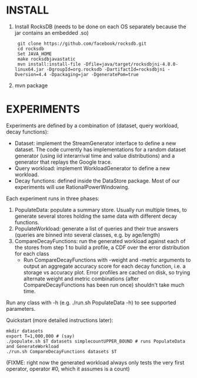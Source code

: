 INSTALL
==============

1. Install RocksDB (needs to be done on each OS separately because the jar contains an embedded .so)

        git clone https://github.com/facebook/rocksdb.git
        cd rocksdb
        Set JAVA_HOME
        make rocksdbjavastatic
        mvn install:install-file -Dfile=java/target/rocksdbjni-4.8.0-linux64.jar -DgroupId=org.rocksdb -DartifactId=rocksdbjni -Dversion=4.4 -Dpackaging=jar -DgeneratePom=true

2. mvn package

EXPERIMENTS
==============

Experiments are defined by a combination of (dataset, query workload, decay functions):

* Dataset: implement the StreamGenerator interface to define a new dataset. The code currently has implementations for
 a random dataset generator (using iid interarrival time and value distributions) and a generator that replays the Google
 trace.
* Query workload: implement WorkloadGenerator to define a new workload.
* Decay functions: defined inside the DataStore package. Most of our experiments will use RationalPowerWindowing.

Each experiment runs in three phases:

1. PopulateData: populate a summary store. Usually run multiple times, to generate several stores holding the same data
 with different decay functions.
2. PopulateWorkload: generate a list of queries and their true answers (queries are binned into several classes, e.g. by
 age/length)
3. CompareDecayFunctions: run the generated workload against each of the stores from step 1 to build a profile, a CDF
 over the error distribution for each class
    * Run CompareDecayFunctions with -weight and -metric arguments to output an aggregate accuracy score for each
     decay function, i.e. a storage vs accuracy plot. Error profiles are cached on disk, so trying alternate weight and
     metric combinations (after CompareDecayFunctions has been run once) shouldn't take much time.

Run any class with -h (e.g. ./run.sh PopulateData -h) to see supported parameters.

Quickstart (more detailed instructions later):

    mkdir datasets
    export T=1,000,000 # (say)
    ./populate.sh $T datasets simplecountUPPER_BOUND # runs PopulateData and GenerateWorkload
    ./run.sh CompareDecayFunctions datasets $T

(FIXME: right now the generated workload always only tests the very first operator, operator #0, which it assumes is a
 count)
